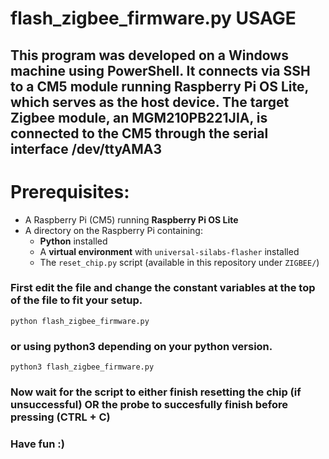 # flash_zigbee_firmware.py USAGE

## This program was developed on a Windows machine using PowerShell. It connects via SSH to a CM5 module running Raspberry Pi OS Lite, which serves as the host device. The target Zigbee module, an MGM210PB221JIA, is connected to the CM5 through the serial interface /dev/ttyAMA3

# Prerequisites:
- A Raspberry Pi (CM5) running **Raspberry Pi OS Lite**
- A directory on the Raspberry Pi containing:
  - **Python** installed
  - A **virtual environment** with `universal-silabs-flasher` installed
  - The `reset_chip.py` script (available in this repository under `ZIGBEE/`)

### First edit the file and change the constant variables at the top of the file to fit your setup.

``python flash_zigbee_firmware.py``

### or using python3 depending on your python version.

``python3 flash_zigbee_firmware.py``

### Now wait for the script to either finish resetting the chip (if unsuccessful) OR the probe to succesfully finish before pressing (CTRL + C)

### Have fun :)


